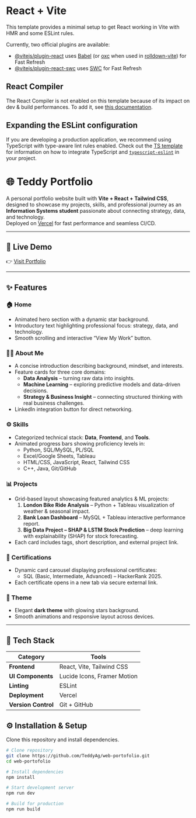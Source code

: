 # React + Vite

This template provides a minimal setup to get React working in Vite with HMR and some ESLint rules.

Currently, two official plugins are available:

- [@vitejs/plugin-react](https://github.com/vitejs/vite-plugin-react/blob/main/packages/plugin-react) uses [Babel](https://babeljs.io/) (or [oxc](https://oxc.rs) when used in [rolldown-vite](https://vite.dev/guide/rolldown)) for Fast Refresh
- [@vitejs/plugin-react-swc](https://github.com/vitejs/vite-plugin-react/blob/main/packages/plugin-react-swc) uses [SWC](https://swc.rs/) for Fast Refresh

## React Compiler

The React Compiler is not enabled on this template because of its impact on dev & build performances. To add it, see [this documentation](https://react.dev/learn/react-compiler/installation).

## Expanding the ESLint configuration

If you are developing a production application, we recommend using TypeScript with type-aware lint rules enabled. Check out the [TS template](https://github.com/vitejs/vite/tree/main/packages/create-vite/template-react-ts) for information on how to integrate TypeScript and [`typescript-eslint`](https://typescript-eslint.io) in your project.

# 🌐 Teddy Portfolio

A personal portfolio website built with **Vite + React + Tailwind CSS**, designed to showcase my projects, skills, and professional journey as an **Information Systems student** passionate about connecting strategy, data, and technology.  
Deployed on [Vercel](https://vercel.com) for fast performance and seamless CI/CD.

---

## 🚀 Live Demo
👉 [Visit Portfolio]([https://your-vercel-link.vercel.app](https://web-portofolio-teddy.vercel.app/))

---

## ✨ Features

### 🏠 Home
- Animated hero section with a dynamic star background.
- Introductory text highlighting professional focus: strategy, data, and technology.
- Smooth scrolling and interactive “View My Work” button.

### 👨‍💻 About Me
- A concise introduction describing background, mindset, and interests.
- Feature cards for three core domains:
  - **Data Analysis** – turning raw data into insights.
  - **Machine Learning** – exploring predictive models and data-driven decisions.
  - **Strategy & Business Insight** – connecting structured thinking with real business challenges.
- LinkedIn integration button for direct networking.

### ⚙️ Skills
- Categorized technical stack: **Data**, **Frontend**, and **Tools**.
- Animated progress bars showing proficiency levels in:
  - Python, SQL/MySQL, PL/SQL
  - Excel/Google Sheets, Tableau
  - HTML/CSS, JavaScript, React, Tailwind CSS
  - C++, Java, Git/GitHub

### 📊 Projects
- Grid-based layout showcasing featured analytics & ML projects:
  1. **London Bike Ride Analysis** – Python + Tableau visualization of weather & seasonal impact.
  2. **Bank Loan Dashboard** – MySQL + Tableau interactive performance report.
  3. **Big Data Project – SHAP & LSTM Stock Prediction** – deep learning with explainability (SHAP) for stock forecasting.
- Each card includes tags, short description, and external project link.

### 🏅 Certifications
- Dynamic card carousel displaying professional certificates:
  - SQL (Basic, Intermediate, Advanced) – HackerRank 2025.
- Each certificate opens in a new tab via secure external link.

### 🌙 Theme
- Elegant **dark theme** with glowing stars background.
- Smooth animations and responsive layout across devices.

---

## 🧱 Tech Stack

| Category | Tools |
|-----------|-------|
| **Frontend** | React, Vite, Tailwind CSS |
| **UI Components** | Lucide Icons, Framer Motion |
| **Linting** | ESLint |
| **Deployment** | Vercel |
| **Version Control** | Git + GitHub |

## ⚙️ Installation & Setup

Clone this repository and install dependencies.

```bash
# Clone repository
git clone https://github.com/TeddyAg/web-portofolio.git
cd web-portofolio

# Install dependencies
npm install

# Start development server
npm run dev

# Build for production
npm run build
